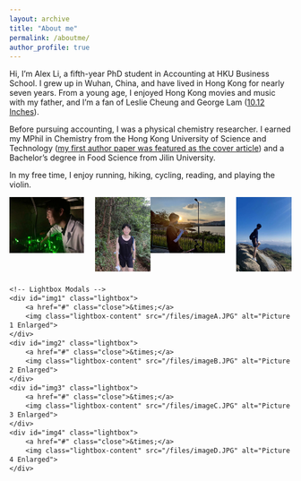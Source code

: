 ```yaml
---
layout: archive
title: "About me"
permalink: /aboutme/
author_profile: true
---
```



<!-- Hi! I'm a 5th-year Accounting PhD  at [HKU Business School](https://www.hkubs.hku.hk/glocal/).

My research interests focus on a niche but vital area: the ***trade credit market***. My work primarily explores two key dimensions of this field: *microeconomic contracting* and *macroeconomic implicatioins*. 

On the ***microeconomic level***, I investigate how accounting reporting and regulation results in a redistribution of trade credit. This research sheds light on the unintended costs and benefits that regulatory frameworks and financial disclosures impose on the trade credit market. 

On the ***macroeconomic level***, my research seeks to deepen the understanding of how trade credit networks can act as stabilizing forces within the economy, particularly during periods of financial uncertainty and policy shifts, such as those seen during fiscal policy adjustments and the COVID-19 crisis. -->

<!-- Hi! I’m a 5th-year Accounting PhD candidate at University of Hong Kong. My research interests broadly pertain to archival financial accounting research, specialising in trade credit market. -->

<!-- Over the past three decades, many important theoretical and empirical studies on trade credit have come from the fields of finance and economics, while accounting research seems to slightly lagged behind. Although accounting research has increasingly focused on how accounting information affects the supply and demand of trade credit, a holistic view of how accounting information affects the trade credit market at whole and how trade credit networks function in the macroeconomy is still lacking. My research aims to fill this gap by providing an original and innovative perspective to deepen the understanding of trade credit from both microeconomic and macroeconomic perspectives. My research also expands the traditional motivation - the "financing advantage motivation" to incorporate other key drivers of trade credit, such as tax and product quality warranty considerations. -->

<!-- In recent decades, most important research on trade credit has come from finance and economics, with accounting slightly lagging behind. While accounting research has increasingly focused on the impact of accounting information on trade credit decisions, a holistic view of its impact on the trade credit market and the role of trade credit networks in the macroeconomy is still missing. My research fills this gap by bridging both micro and macro perspectives, and expanding the traditional "financing advantage" motivation to include factors such as taxation and quality warranty consideration through empirical evidence. -->



<!-- Currently, I am visiting PhD student at Washington University in St. Louis, until Nov 2024.  -->

<!-- My research intrests focus on niche research area on trade credit market. Sepcailly, I examine it  from both microeconomic contracting persepctive ( interacted accouting reporting and regulation) and marcroeconomic implications (tax, covid, et al.).
 -->

 <!-- this with a research focus on trade financing and accounting regulations. -->

<!-- Specifically, I am interested in exploring the **economic consequences (intended and unintended) of regulations within the supply chain context** and the **role of supply chain networks in transmitting these effects to a broader economy**. 

Before studying accounting, I was a PhD candidate in Chemistry, spending three years at [Hong Kong University of Science and Technology](https://hkust.edu.hk/). I received my Bachelor of Science from [Jilin University](https://global.jlu.edu.cn/) in 2017 (Rank:1/123). -->


<!-- Hi, my name is Alex Li. I grow up in Wuhan, China. I purse my master and PHborn and raised in Wuhan, China, and I am currently a 5th PhD Candidate  majoring in Accounting at the Hong Kong University Business School. -->
<!-- Hi, I am Alex Li, a 5th year Ph.D. Candidate in Accounting at HKU Business School. I grow up in Wuhan, China and live in Hong Kong for nearly seven years. I

Hi, I am Alex Li, a 5th year Ph.D. Candidate in Accounting at HKU Business School. I grew up in Wuhan, China, and have lived in Hong Kong for nearly seven years. I’ve loved Hong Kong music and movies since I was very young, and I’m a fan of Leslie Cheung and George Lam ([10.12 Inches](https://www.youtube.com/watch?v=l64xsDNAXVs)). -->

Hi, I’m Alex Li, a fifth-year PhD student in Accounting at HKU Business School. I grew up in Wuhan, China, and have lived in Hong Kong for nearly seven years. From a young age, I enjoyed Hong Kong movies and music with my father, and I’m a fan of Leslie Cheung and George Lam ([10.12 Inches](https://www.youtube.com/watch?v=l64xsDNAXVs)).

Before pursuing accounting, I was a physical chemistry researcher. I earned my MPhil in Chemistry from the Hong Kong University of Science and Technology ([my first author paper was featured as the cover article](https://pubs.acs.org/cms/10.1021/jpcbfk.2020.124.issue-42/asset/jpcbfk.2020.124.issue-42.xlargecover-2.jpg)) and a Bachelor’s degree in Food Science from Jilin University.

In my free time, I enjoy running, hiking, cycling, reading, and playing the violin.


<html lang="en">
<head>
    <meta charset="UTF-8">
    <title>Grouped Pictures</title>
    <style>
        .row {
            display: flex;
            justify-content: space-around;
            margin-bottom: 20px;
        }
        .column {
            text-align: center;
        }
        .group {
            display: flex;
            justify-content: center;
            gap: 20px;
        }
        .group-title {
            text-align: center;
            margin-top: 10px;
        }
        /* Lightbox styles */
        .lightbox {
            display: none;
            position: fixed;
            z-index: 999;
            padding-top: 60px;
            left: 0;
            top: 0;
            width: 100%;
            height: 100%;
            overflow: auto;
            background-color: rgba(0,0,0,0.9);
        }
        .lightbox:target {
            display: block;
        }
        .lightbox-content {
            margin: auto;
            display: block;
            max-width: 80%;
            max-height: 80%;
        }
        .close {
            position: absolute;
            top: 20px;
            right: 35px;
            color: #fff;
            font-size: 40px;
            font-weight: bold;
            text-decoration: none;
        }
        .close:hover,
        .close:focus {
            color: #bbb;
            text-decoration: none;
            cursor: pointer;
        }
    </style>
</head>
<body>
    <!-- New section with grouped images and shared titles -->
    <div class="row">
        <div class="column">
            <div class="group">
                <a href="#img1">
                    <img src="/files/imageA.JPG" alt="Picture 1">
                </a>
                <a href="#img2">
                    <img src="/files/imageB.JPG" alt="Picture 2">
                </a>
            </div>
            <!-- <h3 class="group-title"> laser projection optical path construction</h3> -->
        </div>
        <div class="column">
            <div class="group">
                <a href="#img3">
                    <img src="/files/imageC.JPG" alt="Picture 3">
                </a>
                <a href="#img4">
                    <img src="/files/imageD.JPG" alt="Picture 4">
                </a>
            </div>
            <!-- <h3 class="group-title">Title for 3 &amp; 4</h3> -->
        </div>
    </div>

    <!-- Lightbox Modals -->
    <div id="img1" class="lightbox">
        <a href="#" class="close">&times;</a>
        <img class="lightbox-content" src="/files/imageA.JPG" alt="Picture 1 Enlarged">
    </div>
    <div id="img2" class="lightbox">
        <a href="#" class="close">&times;</a>
        <img class="lightbox-content" src="/files/imageB.JPG" alt="Picture 2 Enlarged">
    </div>
    <div id="img3" class="lightbox">
        <a href="#" class="close">&times;</a>
        <img class="lightbox-content" src="/files/imageC.JPG" alt="Picture 3 Enlarged">
    </div>
    <div id="img4" class="lightbox">
        <a href="#" class="close">&times;</a>
        <img class="lightbox-content" src="/files/imageD.JPG" alt="Picture 4 Enlarged">
    </div>
</body>
</html>

<!-- Reach out to me: xliev@connect.hku.hk -->